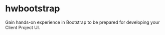 # hwbootstrap
Gain hands-on experience in Bootstrap to be prepared for developing your Client Project UI. 
